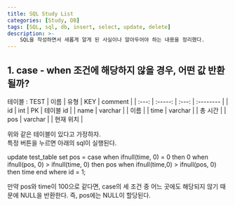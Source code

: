 ```yaml
---
title: SQL Study List
categories: [Study, DB]
tags: [SQL, sql, db, insert, select, update, delete]
description: >-
    SQL을 작성하면서 새롭게 알게 된 사실이나 알아두어야 하는 내용을 정리했다.
---
```



## 1. case - when 조건에 해당하지 않을 경우, 어떤 값 반환될까?

테이블 : TEST
| 이름  |  유형   |  KEY  | comment   |
| :---: | :-----: | :---: | :-------- |
|  id   |   int   |  PK   | 테이블 id |
| name  | varchar |       | 이름      |
| time  | varchar |       | 총 시간   |
|  pos  | varchar |       | 현재 위치 |

위와 같은 테이블이 있다고 가정하자.<br/>
특정 버튼을 누르면 아래의 sql이 실행된다.

update test_table set pos = case
								when ifnull(time, 0) = 0 then 0
								when ifnull(pos, 0) > ifnull(time, 0) then pos
								when ifnull(time,0) > ifnull(pos, 0) then time
                            end
where id = 1;

만약 pos와 time이 100으로 같다면, case의 세 조건 중 어느 곳에도 해당되지 않기 때문에 NULL을 반환한다. 즉, pos에는 NULL이 할당된다.

